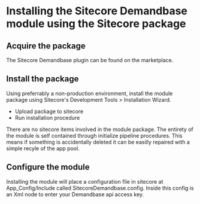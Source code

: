 # Installing the Sitecore Demandbase module using the Sitecore package

## Acquire the package
The Sitecore Demandbase plugin can be found on the marketplace.

## Install the package
Using preferrably a non-production environment, install the module package using Sitecore's Development Tools > Installation Wizard.
* Upload package to sitecore
* Run installation procedure

There are no sitecore items involved in the module package.  The entirety of the module is self contained through initialize pipeline procedures.  This means if something is accidentally deleted it can be easilly repaired with a simple recyle of the app pool.

## Configure the module
Installing the module will place a configuration file in sitecore at App_Config/Include called SitecoreDemandbase.config.  Inside this config is an Xml node to enter your Demandbase api access key.
